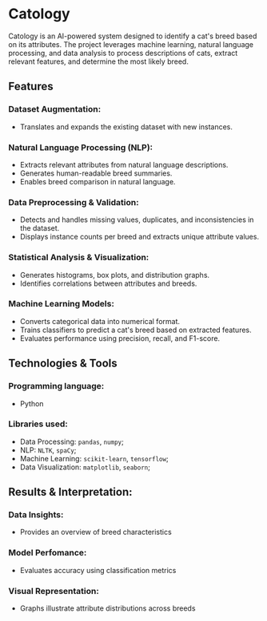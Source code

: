 # Catology 
Catology is an AI-powered system designed to identify a cat's breed based on its attributes. The project leverages machine learning, natural language processing, and data analysis to process descriptions of cats, extract relevant features, and determine the most likely breed.
## Features
### Dataset Augmentation:
- Translates and expands the existing dataset with new instances.

### Natural Language Processing (NLP):
- Extracts relevant attributes from natural language descriptions.
- Generates human-readable breed summaries.
- Enables breed comparison in natural language.
### Data Preprocessing & Validation:
- Detects and handles missing values, duplicates, and inconsistencies in the dataset.
- Displays instance counts per breed and extracts unique attribute values.

### Statistical Analysis & Visualization:
- Generates histograms, box plots, and distribution graphs.
- Identifies correlations between attributes and breeds.

### Machine Learning Models:
- Converts categorical data into numerical format.
- Trains classifiers to predict a cat's breed based on extracted features.
- Evaluates performance using precision, recall, and F1-score.

## Technologies & Tools
### Programming language:
- Python

### Libraries used:
- Data Processing: `pandas`, `numpy`;
- NLP: `NLTK`, `spaCy`;
- Machine Learning: `scikit-learn`, `tensorflow`;
- Data Visualization: `matplotlib`, `seaborn`;

## Results & Interpretation:
### Data Insights: 
- Provides an overview of breed characteristics

### Model Perfomance:
- Evaluates accuracy using classification metrics
  
### Visual Representation:
- Graphs illustrate attribute distributions across breeds

